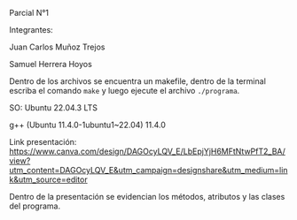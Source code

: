Parcial N°1

Integrantes:

Juan Carlos Muñoz Trejos

Samuel Herrera Hoyos

Dentro de los archivos se encuentra un makefile, dentro de la terminal escriba el comando `make` y luego ejecute el archivo `./programa`.

SO: Ubuntu 22.04.3 LTS

g++ (Ubuntu 11.4.0-1ubuntu1~22.04) 11.4.0

Link presentación: https://www.canva.com/design/DAGOcyLQV_E/LbEpjYjH6MFtNtwPfT2_BA/view?utm_content=DAGOcyLQV_E&utm_campaign=designshare&utm_medium=link&utm_source=editor

Dentro de la presentación se evidencian los métodos, atributos y las clases del programa.
